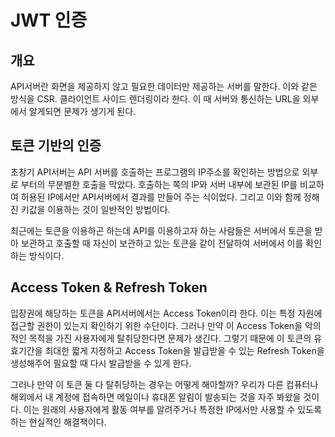 # JWT 인증

## 개요
API서버란 화면을 제공하지 않고 필요한 데이터만 제공하는 서버를 말한다.
이와 같은 방식을 CSR.  클라이언트 사이드 렌더링이라 한다.
이 때 서버와 통신하는 URL을 외부에서 알게되면 문제가 생기게 된다.

## 토큰 기반의 인증
초창기 API서버는 API 서버를 호출하는 프로그램의 IP주소를 확인하는 방법으로 외부로 부터의 무분별한 호출을 막았다.
호출하는 쪽의 IP와 서버 내부에 보관된 IP를 비교하여 허용된 IP에서만 API서버에서 결과를 만들어 주는 식이었다.
그리고 이와 함께 정해진 키값을 이용하는 것이 일반적인 방법이다.

최근에는 토큰을 이용하곤 하는데 API를 이용하고자 하는 사람들은 서버에서 토큰을 받아 보관하고 호출할 때 자신이 보관하고 있는 토큰을 같이 전달하여 서버에서 이를 확인하는 방식이다.

## Access Token & Refresh Token

입장권에 해당하는 토큰을 API서버에서는 Access Token이라 한다. 이는 특정 자원에 접근할 권한이 있는지 확인하기 위한 수단이다. 
그러나 만약 이 Access Token을 악의적인 목적을 가진 사용자에게 탈취당한다면 문제가 생긴다. 그렇기 때문에 이 토큰의 유효기간을 최대한 짧게 지정하고
Access Token을 발급받을 수 있는 Refresh Token을 생성해주어 필요할 때 다시 발급받을 수 있게 한다.

그러나 만약 이 토큰 둘 다 탈취당하는 경우는 어떻게 해아할까?
우리가 다른 컴퓨터나 해외에서 내 계정에 접속하면 메일이나 휴대폰 알림이 발송되는 것을 자주 봐왔을 것이다.
이는 원래의 사용자에게 활동 여부를 알려주거나 특정한 IP에서만 사용할 수 있도록 하는 현실적인 해결책이다.

